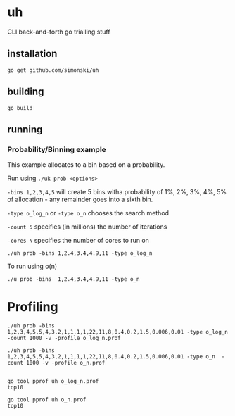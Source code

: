 # uh
CLI back-and-forth go trialling stuff

## installation

    go get github.com/simonski/uh

## building

    go build

## running

### Probability/Binning example

This example allocates to a bin based on a probability.  

Run using `./uk prob <options>`

`-bins 1,2,3,4,5` will create 5 bins witha probability of 1%, 2%, 3%, 4%, 5% of allocation - any remainder goes into a sixth bin.

`-type o_log_n` or `-type o_n` chooses the search method

`-count 5` specifies (in millions) the number of iterations

`-cores N` specifies the number of cores to run on

    ./uh prob -bins 1,2.4,3.4,4.9,11 -type o_log_n

To run using o(n)

    ./u prob -bins  1,2.4,3.4,4.9,11 -type o_n


# Profiling

    ./uh prob -bins 1,2,3,4,5,5,4,3,2,1,1,1,1,22,11,8,0.4,0.2,1.5,0.006,0.01 -type o_log_n  -count 1000 -v -profile o_log_n.prof

    ./uh prob -bins 1,2,3,4,5,5,4,3,2,1,1,1,1,22,11,8,0.4,0.2,1.5,0.006,0.01 -type o_n  -count 1000 -v -profile o_n.prof


    go tool pprof uh o_log_n.prof
    top10

    go tool pprof uh o_n.prof
    top10
